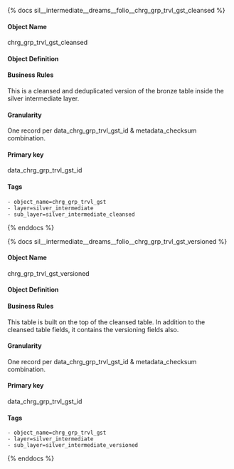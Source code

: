 {% docs sil__intermediate__dreams__folio__chrg_grp_trvl_gst_cleansed %}

#### Object Name
chrg_grp_trvl_gst_cleansed

#### Object Definition


#### Business Rules
This is a cleansed and deduplicated version of the bronze table inside the silver intermediate layer.

#### Granularity
One record per data_chrg_grp_trvl_gst_id & metadata_checksum combination.

#### Primary key
data_chrg_grp_trvl_gst_id

#### Tags
    - object_name=chrg_grp_trvl_gst
    - layer=silver_intermediate
    - sub_layer=silver_intermediate_cleansed

{% enddocs %}

{% docs sil__intermediate__dreams__folio__chrg_grp_trvl_gst_versioned %}

#### Object Name
chrg_grp_trvl_gst_versioned

#### Object Definition


#### Business Rules
This table is built on the top of the cleansed table. In addition to the cleansed table fields, it contains the versioning fields also.

#### Granularity
One record per data_chrg_grp_trvl_gst_id & metadata_checksum combination.

#### Primary key
data_chrg_grp_trvl_gst_id

#### Tags
    - object_name=chrg_grp_trvl_gst
    - layer=silver_intermediate
    - sub_layer=silver_intermediate_versioned

{% enddocs %}